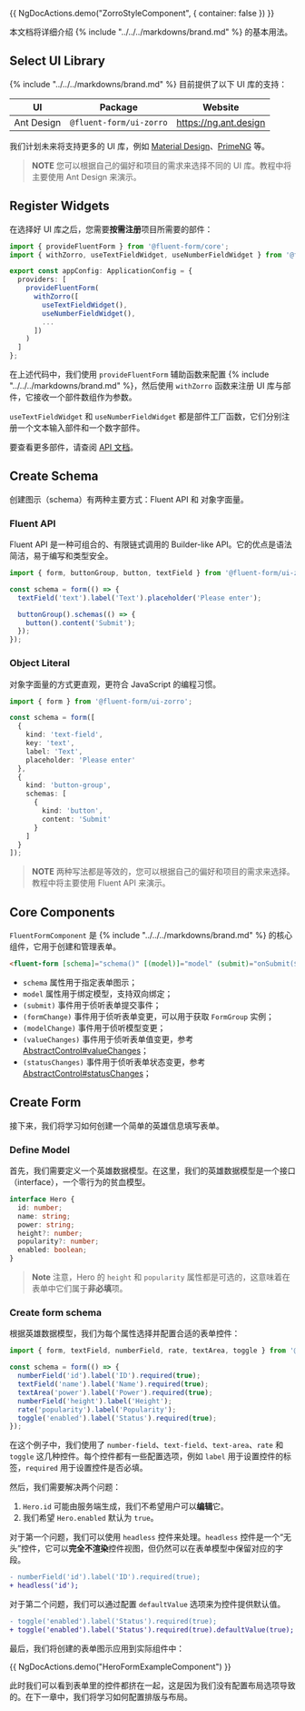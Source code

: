 {{ NgDocActions.demo("ZorroStyleComponent", { container: false }) }}

本文档将详细介绍 {% include "../../../markdowns/brand.md" %} 的基本用法。

## Select UI Library

{% include "../../../markdowns/brand.md" %} 目前提供了以下 UI 库的支持：

| UI         | Package                 | Website               |
| ---------- | ----------------------- | --------------------- |
| Ant Design | `@fluent-form/ui-zorro` | https://ng.ant.design |


<!-- - @fluent-form/ui-zorro - [NG-ZORRO - Ant Design of Angular](https://ng.ant.design) -->

我们计划未来将支持更多的 UI 库，例如 [Material Design](https://material.angular.io)、[PrimeNG](https://primeng.org/) 等。

> **NOTE**
> 您可以根据自己的偏好和项目的需求来选择不同的 UI 库。教程中将主要使用 Ant Design 来演示。

## Register Widgets

在选择好 UI 库之后，您需要**按需注册**项目所需要的部件：

```ts
import { provideFluentForm } from '@fluent-form/core';
import { withZorro, useTextFieldWidget, useNumberFieldWidget } from '@fluent-form/ui-zorro';

export const appConfig: ApplicationConfig = {
  providers: [
    provideFluentForm(
      withZorro([
        useTextFieldWidget(),
        useNumberFieldWidget(),
        ...
      ])
    )
  ]
};
```

在上述代码中，我们使用 `provideFluentForm` 辅助函数来配置 {% include "../../../markdowns/brand.md" %}，然后使用 `withZorro` 函数来注册 UI 库与部件，它接收一个部件数组作为参数。

`useTextFieldWidget` 和 `useNumberFieldWidget` 都是部件工厂函数，它们分别注册一个文本输入部件和一个数字部件。

要查看更多部件，请查阅 [API 文档](/api)。

## Create Schema

创建图示（schema）有两种主要方式：Fluent API 和 对象字面量。

### Fluent API

Fluent API 是一种可组合的、有限链式调用的 Builder-like API。它的优点是语法简洁，易于编写和类型安全。

```ts
import { form, buttonGroup, button, textField } from '@fluent-form/ui-zorro';

const schema = form(() => {
  textField('text').label('Text').placeholder('Please enter');

  buttonGroup().schemas(() => {
    button().content('Submit');
  });
});
```

### Object Literal

对象字面量的方式更直观，更符合 JavaScript 的编程习惯。

```ts
import { form } from '@fluent-form/ui-zorro';

const schema = form([
  {
    kind: 'text-field',
    key: 'text',
    label: 'Text',
    placeholder: 'Please enter'
  },
  {
    kind: 'button-group',
    schemas: [
      {
        kind: 'button',
        content: 'Submit'
      }
    ]
  }
]);
```

> **NOTE**
> 两种写法都是等效的，您可以根据自己的偏好和项目的需求来选择。教程中将主要使用 Fluent API 来演示。

## Core Components

`FluentFormComponent` 是 {% include "../../../markdowns/brand.md" %} 的核心组件，它用于创建和管理表单。

```html
<fluent-form [schema]="schema()" [(model)]="model" (submit)="onSubmit($event)" />
```

- `schema` 属性用于指定表单图示；
- `model` 属性用于绑定模型，支持双向绑定；
- `(submit)` 事件用于侦听表单提交事件；
- `(formChange)` 事件用于侦听表单变更，可以用于获取 `FormGroup` 实例；
- `(modelChange)` 事件用于侦听模型变更；
- `(valueChanges)` 事件用于侦听表单值变更，参考 [AbstractControl#valueChanges](https://angular.cn/api/forms/AbstractControl#valueChanges)；
- `(statusChanges)` 事件用于侦听表单状态变更，参考 [AbstractControl#statusChanges](https://angular.cn/api/forms/AbstractControl#statusChanges)；

## Create Form

接下来，我们将学习如何创建一个简单的英雄信息填写表单。

### Define Model

首先，我们需要定义一个英雄数据模型。在这里，我们的英雄数据模型是一个接口（interface），一个零行为的贫血模型。

```ts
interface Hero {
  id: number;
  name: string;
  power: string;
  height?: number;
  popularity?: number;
  enabled: boolean;
}
```

> **Note**
> 注意，Hero 的 `height` 和 `popularity` 属性都是可选的，这意味着在表单中它们属于**非必填**项。

### Create form schema

根据英雄数据模型，我们为每个属性选择并配置合适的表单控件：

```ts
import { form, textField, numberField, rate, textArea, toggle } from '@fluent-form/ui-zorro';

const schema = form(() => {
  numberField('id').label('ID').required(true);
  textField('name').label('Name').required(true);
  textArea('power').label('Power').required(true);
  numberField('height').label('Height');
  rate('popularity').label('Popularity');
  toggle('enabled').label('Status').required(true);
});
```

在这个例子中，我们使用了 `number-field`、`text-field`、`text-area`、`rate` 和 `toggle` 这几种控件。每个控件都有一些配置选项，例如 `label` 用于设置控件的标签，`required` 用于设置控件是否必填。

然后，我们需要解决两个问题：

1. `Hero.id` 可能由服务端生成，我们不希望用户可以**编辑**它。
2. 我们希望 `Hero.enabled` 默认为 `true`。

对于第一个问题，我们可以使用 `headless` 控件来处理。`headless` 控件是一个“无头”控件，它可以**完全不渲染**控件视图，但仍然可以在表单模型中保留对应的字段。

```diff
- numberField('id').label('ID').required(true);
+ headless('id');
```

对于第二个问题，我们可以通过配置 `defaultValue` 选项来为控件提供默认值。

```diff
- toggle('enabled').label('Status').required(true);
+ toggle('enabled').label('Status').required(true).defaultValue(true);
```
最后，我们将创建的表单图示应用到实际组件中：

{{ NgDocActions.demo("HeroFormExampleComponent") }}

此时我们可以看到表单里的控件都挤在一起，这是因为我们没有配置布局选项导致的。在下一章中，我们将学习如何配置排版与布局。
